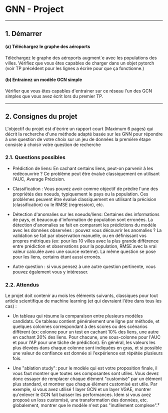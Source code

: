 # GNN - Project

---

## 1. Démarrer

#### (a) Téléchargez le graphe des aéroports 

Téléchargez le graphe des aéroports augment´e avec les populations des villes. Vérifiez que vous êtes capables de charger dans un objet pytorch (voir TP précédent pour les lignes a écrire pour que ça fonctionne.)

#### (b) Entrainez un modèle GCN simple

Vérifier que vous êtes capables d'entrainer sur ce réseau l'un des GCN simples que vous avez écrit lors du premier TP.

---

## 2. Consignes du projet

L'objectif du projet est d'écrire un rapport court (Maximum 6 pages) qui décrit la recherche d'une méthode adapté basée sur les GNN pour répondre à une question de votre choix sur un jeu de données la première étape consiste à choisir votre question de recherche

### 2.1. Questions possibles

* Prédiction de liens: En cachant certains liens, peut-on parvenir à les redécouvrire ? Ce problème peut être évalué classiquement en utilisant l'AUC, Average Précision.

* Classification : Vous pouvez avoir comme objectif de prédire l'une des propriétés des noeuds, typiquement le pays ou la population. Ces problèmes peuvent être évalué classiquement en utilisant la précision (classification) ou le RMSE (regression), etc.

* Détection d'anomalies sur les noeuds/liens: Certaines des informations de pays, et beaucoup d'information de population sont erronées. La détection d'anomalies se fait en comparant les prédictions du modèle avec les données observées : pouvez vous découvrir les anomalies ? La validation se fait par observation manuelle, ou en définissant vos propres métriques (ex: pour les 10 villes avec la plus grande différence entre prédiction et observations pour la population, RMSE avec la vrai valeur calculée avec une source externe). La même question se pose pour les liens, certains étant aussi erronés.

* Autre question : si vous pensez à une autre question pertinente, vous pouvez également vous y intéresser.

### 2.2. Attendus

Le projet doit contenir au mois les éléments suivants, classiques pour tout article scientifique de machine learning (et qui devraient l'être dans tous les cas) :

* Un tableau qui résume la comparaison entre plusieurs modèles candidats. Ce tableau contient généralement une ligne par méthode, et quelques colonnes correspondant à des scores ou des scénarios différent (ex: colonne pour un test en cachant 10% des liens, une autre en cachant 20% des liens. Pour chacune, une sous-colonne pour l'AUC et pour l'AP pour une tâche de prédiction). En général, les valeurs les plus élevées dans chaque colonne sont indiquées en gras, et si possible une valeur de confiance est donnée si l'expérience est répétée plusieurs fois.

* Une "ablation study": pour le modèle qui est votre proposition finale, il vous faut montrer que toutes ses composantes sont utiles. Vous devez donc essayer de remplacer chaque élément "customisé" par un élément plus standard, et montrer que chaque élément customisé est utile. Par exemple, si vous avez utilisé 1 layer GCN et un layer VGAE, montrer qu'enlever le GCN fait baisser les performances. Idem si vous avez proposé un loss customisé, une transformation des données, etc. globalement, montrer que le modèle n'est pas "inutilement complexe".²